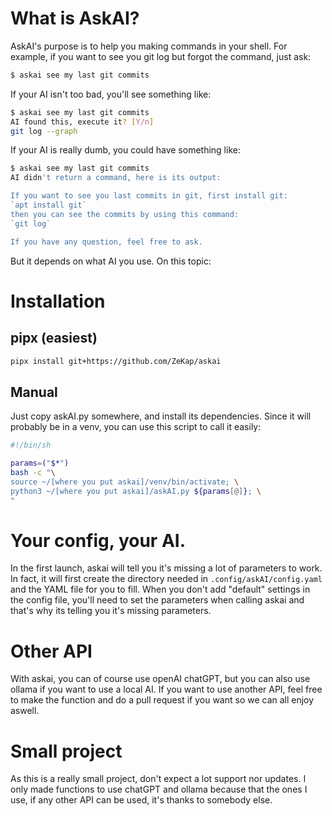 # What is AskAI?
AskAI's purpose is to help you making commands in your shell.
For example, if you want to see you git log but forgot the command, just ask:
```sh
$ askai see my last git commits
```
If your AI isn't too bad, you'll see something like:
```sh
$ askai see my last git commits
AI found this, execute it? [Y/n]
git log --graph
```
If your AI is really dumb, you could have something like:
```sh
$ askai see my last git commits
AI didn't return a command, here is its output:

If you want to see you last commits in git, first install git:
`apt install git`
then you can see the commits by using this command:
`git log`

If you have any question, feel free to ask.
```
But it depends on what AI you use. On this topic:

# Installation

## pipx (easiest)
```sh
pipx install git+https://github.com/ZeKap/askai
```

## Manual
Just copy askAI.py somewhere, and install its dependencies. Since it will probably be in a venv, you can use this script to call it easily:
```sh
#!/bin/sh

params=("$*")
bash -c "\
source ~/[where you put askai]/venv/bin/activate; \
python3 ~/[where you put askai]/askAI.py ${params[@]}; \
"
```

# Your config, your AI.
In the first launch, askai will tell you it's missing a lot of parameters to work.
In fact, it will first create the directory needed in `.config/askAI/config.yaml` and the YAML file for you to fill. When you don't add "default" settings in the config file, you'll need to set the parameters when calling askai and that's why its telling you it's missing parameters.

# Other API
With askai, you can of course use openAI chatGPT, but you can also use ollama if you want to use a local AI.
If you want to use another API, feel free to make the function and do a pull request if you want so we can all enjoy aswell.

# Small project
As this is a really small project, don't expect a lot support nor updates. I only made functions to use chatGPT and ollama because that the ones I use, if any other API can be used, it's thanks to somebody else.
